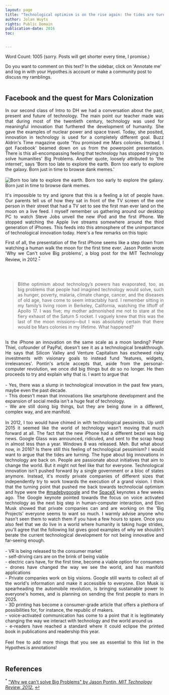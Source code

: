 ```yaml
---
layout: page
title: "Technological optimism is on the rise again: the tides are turning."
author: Jolan Wuyts
rights: Public Domain
publication-date: 2016
toc:


---
```

Word Count: 1005 (sorry. Posts will get shorter every time, I promise.)
<br/>

Do you want to comment on this text? In the sidebar, click on 'Annotate me' and log in with your Hypothes.is account or make a community post to discuss my ramblings.
<br/>
<br/>

## Facebook and the quest for Mars Colonization
<div style="text-align:justify;">

In our second class of Intro to DH we had a conversation about the past, present and future of technology. The main point our teacher made was that during most of the twentieth century, technology was used for meaningful innovation that furthered the development of humanity. She gave the examples of nuclear power and space travel. Today, she posited, innovation in technology is used for a completely different goal. Buzz Aldrin's Time magazine quote 'You promised me Mars colonies. Instead, I got Facebook' beamed down on us from the powerpoint presentation. There is this all-encompassing feeling that technology has stopped trying to solve humanities' Big Problems. Another quote, loosely attributed to 'the internet', says 'Born too late to explore the earth. Born too early to explore the galaxy. Born just in time to browse dank memes.'
<br/>
<br/>
<img src= "http://i2.kym-cdn.com/photos/images/newsfeed/000/875/511/a69.png" alt="Born too late to explore the earth. Born too early to explore the galaxy. Born just in time to browse dank memes.">

It's impossible to try and ignore that this is a feeling a lot of people have. Our parents tell us of how they sat in front of the TV screen of the one person in their street that had a TV set to see the first man ever land on the moon on a live feed. I myself remember us gathering around our desktop PC to watch Steve Jobs unveil the new iPod and the first iPhone. We stopped watching the Apple live streams somewhere around the third generation of iPhones. This feeds into this atmosphere of the unimportance of technological innovation today. Here's a few remarks on this topic

First of all, the presentation of the first iPhone seems like a step down from watching a human walk the moon for the first time ever. Jason Pontin wrote 'Why we Can't solve Big problems', a blog post for the MIT Technology Review, in 2012 <sup><a href="#fn1" id="ref1">* </a></sup>

<br/>
<br/>

<blockquote
cite ="https://www.technologyreview.com/s/429690/why-we-cant-solve-big-problems/">
Blithe optimism about technology’s powers has evaporated, too, as big problems that people had imagined technology would solve, such as hunger, poverty, malaria, climate change, cancer, and the diseases of old age, have come to seem intractably hard.
I remember sitting in my family’s living room in Berkeley, California, watching the liftoff of Apollo 17. I was five; my mother admonished me not to stare at the fiery exhaust of the Saturn 5 rocket. I vaguely knew that this was the last of the moon missions—but I was absolutely certain that there would be Mars colonies in my lifetime. What happened?
</blockquote>
<br/>
Is the iPhone an innovation on the same scale as a moon landing? Peter Thiel, cofounder of PayPal, doesn't see it as a technological breakthrough. He says that Silicon Valley and Venture Capitalism has eschewed risky investments with visionary goals to instead fund 'features, widgets, irrelevances'.
Pontin's article accepts that, aside from the personal-computer revolution, we once did big things but do so no longer. He then proceeds to try and explain why that is. I want to argue that
<br/>
<br/>
- Yes, there was a slump in technological innovation in the past few years, maybe even the past decade.
<br/>
- This doesn't mean that innovations like smartphone development and the expansion of social media isn't a huge feat of technology.
<br/>
- We are still doing big things, but they are being done in a different, complex way, and are manifold.
<br/>
<br/>
In 2012, I too would have chimed in with technological pessimists. Up until 2015 it seemed like the world of technology wasn't moving that much forward at all. The fact that the new iPhone had a different bezel was big news. Google Glass was announced, ridiculed, and sent to the scrap heap in almost less than a year. Windows 8 was released. Meh. But what about now, in 2016? Is there still this feeling of technological pessimism? I would want to argue that the tides are turning. The hype about big innovations in technology are back on. People are passionate about initiatives that aim to change the world. But it might not feel like that for everyone. Technological innovation isn't pushed forward by a single government or a bloc of states anymore. Instead, it's mostly private companies of different sizes that independently try to work towards the execution of a grand vision. I think that the turning point that pushed me back towards technolocial optimism and hype were the <a href="https://www.youtube.com/watch?v=q4y0KOeXViI">#madebygoogle</a> and the <a href="https://www.youtube.com/watch?v=H7Uyfqi_TE8">SpaceX</a> keynotes a few weeks ago. The Google keynote pointed towards the focus on voice activated technology as the next big step in human-computer interaction, and Elon Musk showed that private companies can and are working on the 'Big Projects' everyone seems to want so much. I warmly advise anyone who hasn't seen them to watch them if you have a few hours to spare. Once you also feel that we do live in a world where humanity is taking huge strides, you'll agree that the following list gives good examples of why we shouldn't berate the current technological development for not being innovative and far-seeing enough.
<br/>
<br/>
- VR is being released to the consumer market
<br/>
- self-driving cars are on the brink of being viable
<br/>
- electric cars have, for the first time, become a viable option for consumers
<br/>
- drones have changed the way we see the world, and has manifold applications
<br/>
- Private companies work on big visions. Google still wants to collect all of the world's information and make it accessible to everyone. Elon Musk is spearheading the automobile revolution, is bringing sustainable power to everyone's homes, and is planning on sending the first people to mars in 2025.
<br/>
- 3D printing has become a consumer-grade article that offers a plethora of possibilities for, for instance, the republic of makers.
<br/>
- voice-activated communication has come to a point that it is legitimately changing the way we interact with technology and the world around us
<br/>
- e-readers have reached a standard where it could eclipse the printed book in publications and readership this year.
<br/>
<br/>
Feel free to add more things that you see as essential to this list in the Hypothes.is annotations!

</div>
<br/>

## References

<sup id="fn1">*</sup> <a href="https://www.technologyreview.com/s/429690/why-we-cant-solve-big-problems/"> "Why we can't solve Big Problems" by Jason Pontin, <i>MIT Technology Review, 2012.</i></a> [&#x21a9;&#xfe0e;](#ref1)
